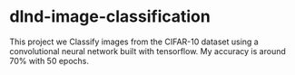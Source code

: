 # dlnd-image-classification
This project we Classify images from the CIFAR-10 dataset using a convolutional neural network built with tensorflow.
 My accuracy is around 70% with 50 epochs.

